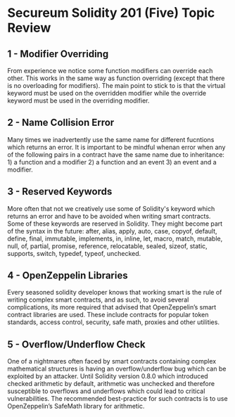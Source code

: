# Secureum Solidity 201 (Five) Topic Review

## 1 - Modifier Overriding

From experience we notice some function modifiers can override each other. This works in the same way as function overriding (except that there is no overloading for modifiers). The main point to stick to is that the virtual keyword must be used on the overridden modifier while the override keyword must be used in the overriding modifier.

## 2 - Name Collision Error

Many times we inadvertently use the same name  for different fucntions which returns an error. It is important to be mindful whenan error when any of the following pairs in a contract have the same name due to inheritance: 1) a function and a modifier 2) a function and an event 3) an event and a modifier.

## 3 - Reserved Keywords

More often that not we creatively use some of Solidity's keyword which returns an error and have to be avoided when writing smart contracts. Some of these keywords are reserved in Solidity. They might become part of the syntax in the future: after, alias, apply, auto, case, copyof, default, define, final, immutable, implements, in, inline, let, macro, match, mutable, null, of, partial, promise, reference, relocatable, sealed, sizeof, static, supports, switch, typedef, typeof, unchecked.

## 4 - OpenZeppelin Libraries

Every seasoned solidity developer knows that working smart is the rule of writing complex smart contracts, and as such, to avoid several complications, its more required that advised that OpenZeppelin’s smart contract libraries are used. These include contracts for popular token standards, access control, security, safe math, proxies and other utilities.

## 5 - Overflow/Underflow Check

One of a nightmares often faced by smart contracts containing complex mathematical structures is having an overflow/underflow bug which can be exploited by an attacker. Until Solidity version 0.8.0 which introduced checked arithmetic by default, arithmetic was unchecked and therefore susceptible to overflows and underflows which could lead to critical vulnerabilities. The recommended best-practice for such contracts is to use OpenZeppelin’s SafeMath library for arithmetic.

